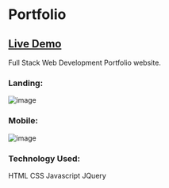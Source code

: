 # Portfolio

## [Live Demo](https://gilliganl.github.io/portfolio/)

Full Stack Web Development Portfolio website. 

### Landing:
![image](https://s3-us-west-1.amazonaws.com/tailored-knits-repository/Portfolio_Landing.png)

### Mobile:
![image](https://s3-us-west-1.amazonaws.com/tailored-knits-repository/Portfolio_Landing_Mobile.png)

### Technology Used:

HTML
CSS
Javascript
JQuery

